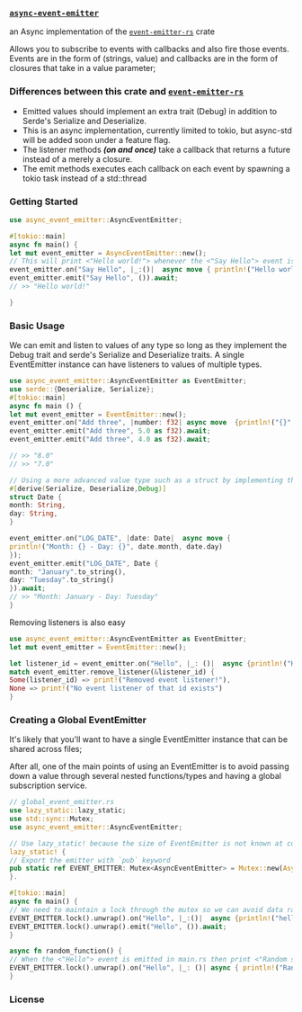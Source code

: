 ### [`async-event-emitter`](https://github.com/spencerjibz/async-event-emitter-rs)

an Async implementation of the [`event-emitter-rs`](https://crates.io/crates/event-emitter-rs) crate

Allows you to subscribe to events with callbacks and also fire those events.
Events are in the form of (strings, value) and callbacks are in the form of closures that take in a value parameter;

### Differences between this crate and [`event-emitter-rs`](https://crates.io/crates/event-emitter-rs)

-    Emitted values should implement an extra trait (Debug) in addition to Serde's Serialize and Deserialize.
-    This is an async implementation, currently limited to tokio, but async-std will be added soon under a feature flag.
-    The listener methods **_(on and once)_** take a callback that returns a future instead of a merely a closure.
-    The emit methods executes each callback on each event by spawning a tokio task instead of a std::thread

### Getting Started

```rust
use async_event_emitter::AsyncEventEmitter;

#[tokio::main]
async fn main() {
let mut event_emitter = AsyncEventEmitter::new();
// This will print <"Hello world!"> whenever the <"Say Hello"> event is emitted
event_emitter.on("Say Hello", |_:()|  async move { println!("Hello world!")});
event_emitter.emit("Say Hello", ()).await;
// >> "Hello world!"

}
```

### Basic Usage

We can emit and listen to values of any type so long as they implement the Debug trait and serde's Serialize and Deserialize traits.
A single EventEmitter instance can have listeners to values of multiple types.

```rust
use async_event_emitter::AsyncEventEmitter as EventEmitter;
use serde::{Deserialize, Serialize};
#[tokio::main]
async fn main () {
let mut event_emitter = EventEmitter::new();
event_emitter.on("Add three", |number: f32| async move  {println!("{}", number + 3.0)});
event_emitter.emit("Add three", 5.0 as f32).await;
event_emitter.emit("Add three", 4.0 as f32).await;

// >> "8.0"
// >> "7.0"

// Using a more advanced value type such as a struct by implementing the serde traits
#[derive(Serialize, Deserialize,Debug)]
struct Date {
month: String,
day: String,
}

event_emitter.on("LOG_DATE", |date: Date|  async move {
println!("Month: {} - Day: {}", date.month, date.day)
});
event_emitter.emit("LOG_DATE", Date {
month: "January".to_string(),
day: "Tuesday".to_string()
}).await;
// >> "Month: January - Day: Tuesday"
}
```

Removing listeners is also easy

```rust
use async_event_emitter::AsyncEventEmitter as EventEmitter;
let mut event_emitter = EventEmitter::new();

let listener_id = event_emitter.on("Hello", |_: ()|  async {println!("Hello World")});
match event_emitter.remove_listener(&listener_id) {
Some(listener_id) => print!("Removed event listener!"),
None => print!("No event listener of that id exists")
}
```

### Creating a Global EventEmitter

It's likely that you'll want to have a single EventEmitter instance that can be shared across files;

After all, one of the main points of using an EventEmitter is to avoid passing down a value through several nested functions/types and having a global subscription service.

```rust
// global_event_emitter.rs
use lazy_static::lazy_static;
use std::sync::Mutex;
use async_event_emitter::AsyncEventEmitter;

// Use lazy_static! because the size of EventEmitter is not known at compile time
lazy_static! {
// Export the emitter with `pub` keyword
pub static ref EVENT_EMITTER: Mutex<AsyncEventEmitter> = Mutex::new(AsyncEventEmitter::new());
}.

#[tokio::main]
async fn main() {
// We need to maintain a lock through the mutex so we can avoid data races
EVENT_EMITTER.lock().unwrap().on("Hello", |_:()|  async {println!("hello there!")});
EVENT_EMITTER.lock().unwrap().emit("Hello", ()).await;
}

async fn random_function() {
// When the <"Hello"> event is emitted in main.rs then print <"Random stuff!">
EVENT_EMITTER.lock().unwrap().on("Hello", |_: ()| async { println!("Random stuff!")});
}

```

### License
